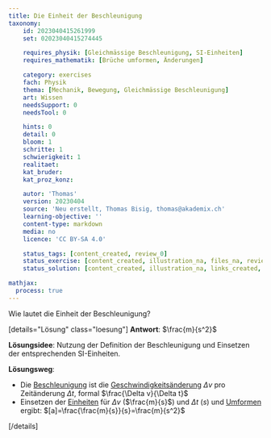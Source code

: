 ```yaml
---
title: Die Einheit der Beschleunigung
taxonomy:
	id: 2023040415261999
	set: 02023040415274445

	requires_physik: [Gleichmässige Beschleunigung, SI-Einheiten]
	requires_mathematik: [Brüche umformen, Änderungen]

	category: exercises
	fach: Physik
	thema: [Mechanik, Bewegung, Gleichmässige Beschleunigung]
	art: Wissen
	needsSupport: 0
	needsTool: 0

	hints: 0
	detail: 0
	bloom: 1
	schritte: 1
	schwierigkeit: 1
	realitaet: 
	kat_bruder:
	kat_proz_konz:

	autor: 'Thomas'
	version: 20230404
	source: 'Neu erstellt, Thomas Bisig, thomas@akademix.ch'
	learning-objective: ''
	content-type: markdown
	media: no
	licence: 'CC BY-SA 4.0'

	status_tags: [content_created, review_0]
	status_exercise: [content_created, illustration_na, files_na, review_0]
	status_solution: [content_created, illustration_na, links_created, files_na, review_0]

mathjax:
  process: true
---
```

Wie lautet die Einheit der Beschleunigung?

[details="Lösung" class="loesung"]
**Antwort**: $\frac{m}{s^2}$

**Lösungsidee**: Nutzung der Definition der Beschleunigung und Einsetzen der entsprechenden SI-Einheiten.

**Lösungsweg**:
- Die [Beschleunigung](../konzepte/Gleichmässige-Beschleunigung) ist die [Geschwindigkeitsänderung](../konzepte/Aenderungen) $\Delta v$ pro Zeitänderung $\Delta t$, formal $\frac{\Delta v}{\Delta t}$
- Einsetzen der [Einheiten](../konzepte/SI-Einheiten) für $\Delta v$ ($\frac{m}{s}$) und $\Delta t$ ($s$) und [Umformen](../konzepte/Brueche_Umformen) ergibt: $[a]=\frac{\frac{m}{s}}{s}=\frac{m}{s^2}$

[/details]